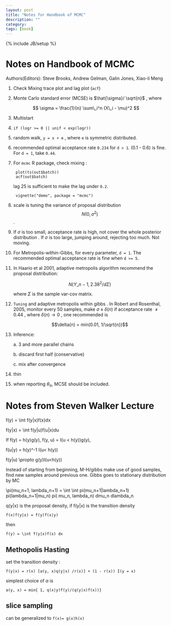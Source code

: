 ```yaml
---
layout: post
title: "Notes for Handbook of MCMC"
description: ""
category: 
tags: [book]
---
```

{% include JB/setup %}

Notes on Handbook of MCMC
==========

Authors(Editors): Steve Brooks, Andrew Gelman, Galin Jones, Xiao-li Meng

1. Check Mixing trace plot and lag plot (`acf`)

2. Monte Carlo standard error (MCSE) is $\hat{\sigma}/ \sqrt{n}$ , where 

$$
\sigma = \frac{1}{n} \sum\_i^n (X\_i - \mu)^2
$$

3. Multistart 

4. `if (logr >= 0 || unif < exp(logr))` 

5. random walk, `y = x + e` , where `e` is symmetric distributed. 

6. recommended optimal acceptance rate `0.234` for `d > 1`. (0.1 - 0.6) is fine. For `d = 1`, take `0.44`. 

7. For `mcmc` R package, check mixing : 

	    plot(ts(out$batch))
     	acf(out$batch)
	
	lag 25 is sufficient to make the lag under `0.2`. 

	    vignette("demo", package = "mcmc")
	
8. scale is tuning the variance of proposal distribution $$N(0, \sigma^2)$$. 

9. If $\sigma$ is too small, acceptance rate is high, not cover the whole posterior distribution . If $\sigma$ is too large, jumping around, rejecting too much. Not moving. 

10. For Metropolis-within-Gibbs, for every parameter, `d = 1`. The recommended optimal acceptance rate is fine when `d >= 5`. 

11. In Haario et al 2001, adaptive metropolis algorithm recommend the proposal distribution:

	$$N(Y\_{n-1}, 2.38^{2} / d \Sigma)$$
	
	where $\Sigma$ is the sample var-cov matrix. 

12. `Tuning` and adaptive metropolis within gibbs . In Robert and Rosenthal, 2005, monitor every 50 samples, make $\sigma \pm \delta(n)$ if acceptance rate $\neq 0.44$ , where $\delta(n) \to 0$ , one recommended is 

    $$\delta(n) = min(0.01, 1/\sqrt{n})$$

13. Inference: 

	a. 3 and more parallel chains

	b. discard first half (conservative)

	c. mix after convergence

14. thin

15. when reporting $\theta_{\pi}$, MCSE should be included. 

# Notes from Steven Walker Lecture #

f(y) = \int f(y|x)f(x)dx

f(y|x) = \int f(y|u)f(u|x)du

If f(y) = h(y)g(y), f(y, u) = I(u < h(y))g(y),

f(u|y) = h(y)^-1 I(u< h(y))

f(y|u) \propto g(y)I(u<h(y))

Instead of starting from beginning, M-H/gibbs make use of good samples, find new
samples around previous one. Gibbs goes to stationary distribution by MC

\pi(mu\_n+1, lambda\_n+1) = \int \int pi(mu\_n+1|lambda\_n+1) pi(lambda\_n+1|mu\_n) pi(
mu\_n, lambda\_n) dmu\_n dlambda\_n

q(y|x) is the proposal density, if f(y|x) is the transition density

    f(x)f(y|x) = f(y)f(x|y)

then

    f(y) = \int f(y|x)f(x) dx


## Methopolis Hasting ##

set the transition density :

    f(y|x) = r(x) [a(y, x)q(y|x) /r(x)] + (1 - r(x)) I(y = x)

simplest choice of $\alpha$ is

    a(y, x) = min{ 1, q(x|y)f(y)/(q(y|x)f(x))}

## slice sampling ##

can be generalized to `f(x)= g(x)h(x)`
